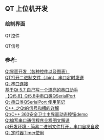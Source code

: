 ## QT 上位机开发


### 绘制界面


QT控件


QT信号

### 



### 参考:
[Qt界面开发（各种控件以及图表）](https://blog.csdn.net/zhangxiaoyu_sy/article/details/78925221)  
[QT打开二进制文件（.bin）,串口定时发送](https://blog.csdn.net/zn2857/article/details/79001122)  
[Qt 串口连接 ](https://www.cnblogs.com/brifuture/p/9113091.html)  
[基于Qt 5.7 自己写一个漂亮的串口助手](https://blog.csdn.net/imkelt/article/details/53000523)  
[【Qt5.8】Qt5.8中串口类QSerialPort](https://blog.csdn.net/dengjin20104042056/article/details/82151545)  
[Qt 串口类QSerialPort 使用笔记](https://blog.csdn.net/liyuanbhu/article/details/45540825)  
[C++_之Qt的信号和槽的详解](https://www.cnblogs.com/wanghui1234/p/8964968.html)  
[Qt/C++ 360安全卫士主界面动态按钮demo](https://blog.csdn.net/what951006/article/details/51542497)    
[Qt编写串口通信程序全程图文解说](https://www.cnblogs.com/bhlsheji/p/4042538.html)  
[qt开发环境 - 简易二进制文件打开，串口自发自收](https://blog.csdn.net/zn2857/article/details/78010235)  
[Qt 定时器Timer使用](https://www.cnblogs.com/joeblackzqq/p/3660588.html)  
